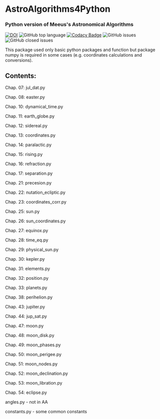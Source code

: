 # AstroAlgorithms4Python
### Python version of Meeus's Astronomical Algorithms

[![DOI](https://zenodo.org/badge/128760106.svg)](https://zenodo.org/badge/latestdoi/128760106)
![GitHub top language](https://img.shields.io/github/languages/top/pavolgaj/AstroAlgorithms4Python.svg?style=flat)
[![Codacy Badge](https://app.codacy.com/project/badge/Grade/cc0c4c467ddf4231b959c19a471b74d6)](https://www.codacy.com/gh/pavolgaj/AstroAlgorithms4Python/dashboard?utm_source=github.com&amp;utm_medium=referral&amp;utm_content=pavolgaj/AstroAlgorithms4Python&amp;utm_campaign=Badge_Grade)
![GitHub issues](https://img.shields.io/github/issues/pavolgaj/AstroAlgorithms4Python.svg?style=flat)
![GitHub closed issues](https://img.shields.io/github/issues-closed/pavolgaj/AstroAlgorithms4Python.svg?style=flat)

This package used only basic python packages and function but package numpy is required in some cases (e.g. coordinates calculations and conversions).

## Contents:
Chap. 07: jul_dat.py

Chap. 08: easter.py

Chap. 10: dynamical_time.py

Chap. 11: earth_globe.py

Chap. 12: sidereal.py

Chap. 13: coordinates.py

Chap. 14: paralactic.py

Chap. 15: rising.py

Chap. 16: refraction.py

Chap. 17: separation.py

Chap. 21: precesion.py

Chap. 22: nutation_ecliptic.py

Chap. 23: coordinates_corr.py

Chap. 25: sun.py

Chap. 26: sun_coordinates.py

Chap. 27: equinox.py

Chap. 28: time_eq.py

Chap. 29: physical_sun.py

Chap. 30: kepler.py

Chap. 31: elements.py

Chap. 32: position.py

Chap. 33: planets.py

Chap. 38: perihelion.py

Chap. 43: jupiter.py

Chap. 44: jup_sat.py

Chap. 47: moon.py

Chap. 48: moon_disk.py

Chap. 49: moon_phases.py

Chap. 50: moon_perigee.py

Chap. 51: moon_nodes.py

Chap. 52: moon_declination.py

Chap. 53: moon_libration.py

Chap. 54: eclipse.py



angles.py - not in AA

constants.py - some common constants
